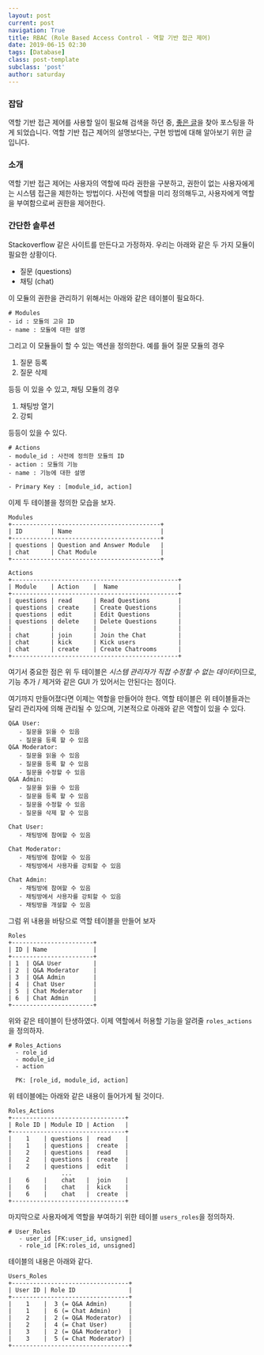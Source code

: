 ```yaml
---
layout: post
current: post
navigation: True
title: RBAC (Role Based Access Control - 역할 기반 접근 제어)
date: 2019-06-15 02:30
tags: [Database]
class: post-template
subclass: 'post'
author: saturday
---
```


### 잡담
역할 기반 접근 제어를 사용할 일이 필요해 검색을 하던 중,
[좋은 글](https://stackoverflow.com/questions/28157798/is-my-role-based-access-control-a-feasible-solution/28159647#28159647)을 찾아 포스팅을 하게 되었습니다.
역할 기반 접근 제어의 설명보다는, 구현 방법에 대해 알아보기 위한 글입니다.

### 소개
역할 기반 접근 제어는 사용자의 역할에 따라 권한을 구분하고,
권한이 없는 사용자에게는 시스템 접근을 제한하는 방법이다.
사전에 역할을 미리 정의해두고, 사용자에게 역할을 부여함으로써 권한을 제어한다.

### 간단한 솔루션
Stackoverflow 같은 사이트를 만든다고 가정하자.
우리는 아래와 같은 두 가지 모듈이 필요한 상황이다.
* 질문 (questions)
* 채팅 (chat)

이 모듈의 권한을 관리하기 위해서는 아래와 같은 테이블이 필요하다.
```
# Modules
- id : 모듈의 고유 ID
- name : 모듈에 대한 설명
```
그리고 이 모듈들이 할 수 있는 액션을 정의한다.
예를 들어 질문 모듈의 경우
1. 질문 등록
2. 질문 삭제

등등 이 있을 수 있고, 채팅 모듈의 경우

1. 채팅방 열기
2. 강퇴

등등이 있을 수 있다.
```
# Actions
- module_id : 사전에 정의한 모듈의 ID
- action : 모듈의 기능
- name : 기능에 대한 설명

- Primary Key : [module_id, action]
```

이제 두 테이블을 정의한 모습을 보자.
```
Modules
+------------------------------------------+
| ID        | Name                         |
+------------------------------------------+
| questions | Question and Answer Module   |
| chat      | Chat Module                  |
+------------------------------------------+
```

```
Actions
+-----------------------------------------------+
| Module    | Action    |  Name                 |
+-----------------------------------------------+
| questions | read      | Read Questions        |
| questions | create    | Create Questions      |
| questions | edit      | Edit Questions        |
| questions | delete    | Delete Questions      |
|           |           |                       |
| chat      | join      | Join the Chat         |
| chat      | kick      | Kick users            |
| chat      | create    | Create Chatrooms      |
+-----------------------------------------------+  
```
여기서 중요한 점은 위 두 테이블은 *시스템 관리자가 직접 수정할 수 없는 데이터*이므로,
기능 추가 / 제거와 같은 GUI 가 있어서는 안된다는 점이다.

여기까지 만들어졌다면 이제는 역할을 만들어야 한다.
역할 테이블은 위 테이블들과는 달리 관리자에 의해 관리될 수 있으며,
기본적으로 아래와 같은 역할이 있을 수 있다.
```
Q&A User:
   - 질문을 읽을 수 있음
   - 질문을 등록 할 수 있음
Q&A Moderator:
   - 질문을 읽을 수 있음
   - 질문을 등록 할 수 있음
   - 질문을 수정할 수 있음
Q&A Admin:
   - 질문을 읽을 수 있음
   - 질문을 등록 할 수 있음
   - 질문을 수정할 수 있음
   - 질문을 삭제 할 수 있음

Chat User:
   - 채팅방에 참여할 수 있음

Chat Moderator:
   - 채팅방에 참여할 수 있음
   - 채팅방에서 사용자를 강퇴할 수 있음

Chat Admin:
   - 채팅방에 참여할 수 있음
   - 채팅방에서 사용자를 강퇴할 수 있음
   - 채팅방을 개설할 수 있음
```
그럼 위 내용을 바탕으로 역할 테이블을 만들어 보자
```
Roles
+-----------------------+
| ID | Name             |
+-----------------------+
| 1  | Q&A User         |
| 2  | Q&A Moderator    |
| 3  | Q&A Admin        |
| 4  | Chat User        |
| 5  | Chat Moderator   |
| 6  | Chat Admin       |
+-----------------------+
```
위와 같은 테이블이 탄생하였다.
이제 역할에서 허용할 기능을 알려줄 `roles_actions`을 정의하자.
```
# Roles_Actions
  - role_id
  - module_id 
  - action

  PK: [role_id, module_id, action]
```
위 테이블에는 아래와 같은 내용이 들어가게 될 것이다.
```
Roles_Actions
+--------------------------------+
| Role ID | Module ID | Action   |
+--------------------------------+
|    1    | questions |  read    |
|    1    | questions |  create  |
|    2    | questions |  read    |
|    2    | questions |  create  |
|    2    | questions |  edit    |
               ...  
|    6    |    chat   |  join    |
|    6    |    chat   |  kick    |
|    6    |    chat   |  create  |
+--------------------------------+
```
마지막으로 사용자에게 역할을 부여하기 위한 테이블 `users_roles`을 정의하자.
```
# User_Roles
   - user_id [FK:user_id, unsigned]
   - role_id [FK:roles_id, unsigned]
```
테이블의 내용은 아래와 같다.
```
Users_Roles
+---------------------------------+
| User ID | Role ID               |
+---------------------------------+
|    1    |  3 (= Q&A Admin)      |
|    1    |  6 (= Chat Admin)     |
|    2    |  2 (= Q&A Moderator)  |    
|    2    |  4 (= Chat User)      |
|    3    |  2 (= Q&A Moderator)  |  
|    3    |  5 (= Chat Moderator) | 
+---------------------------------+
```

